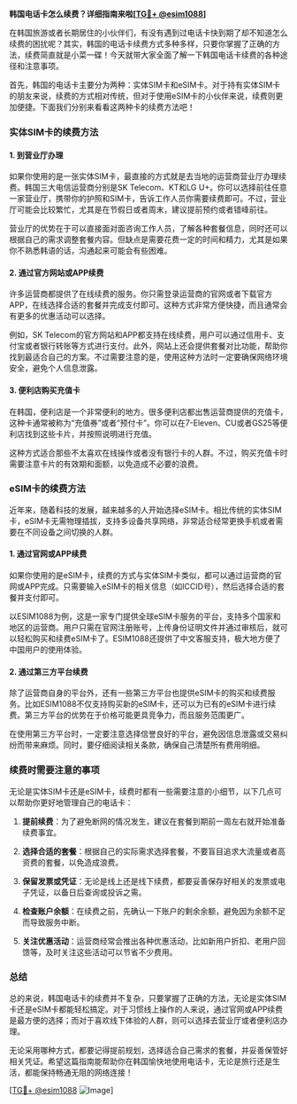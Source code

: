 **韩国电话卡怎么续费？详细指南来啦[[TG💪+ @esim1088](https://t.me/s/esim1088)]**

在韩国旅游或者长期居住的小伙伴们，有没有遇到过电话卡快到期了却不知道怎么续费的困扰呢？其实，韩国的电话卡续费方式多种多样，只要你掌握了正确的方法，续费简直就是小菜一碟！今天就带大家全面了解一下韩国电话卡续费的各种途径和注意事项。

首先，韩国的电话卡主要分为两种：实体SIM卡和eSIM卡。对于持有实体SIM卡的朋友来说，续费的方式相对传统，但对于使用eSIM卡的小伙伴来说，续费则更加便捷。下面我们分别来看看这两种卡的续费方法吧！

### 实体SIM卡的续费方法

#### 1. **到营业厅办理**
如果你使用的是一张实体SIM卡，最直接的方式就是去当地的运营商营业厅办理续费。韩国三大电信运营商分别是SK Telecom、KT和LG U+。你可以选择前往任意一家营业厅，携带你的护照和SIM卡，告诉工作人员你需要续费即可。不过，营业厅可能会比较繁忙，尤其是在节假日或者周末，建议提前预约或者错峰前往。

营业厅的优势在于可以直接面对面咨询工作人员，了解各种套餐信息，同时还可以根据自己的需求调整套餐内容。但缺点是需要花费一定的时间和精力，尤其是如果你不熟悉韩语的话，沟通起来可能会有些困难。

#### 2. **通过官方网站或APP续费**
许多运营商都提供了在线续费的服务。你只需登录运营商的官网或者下载官方APP，在线选择合适的套餐并完成支付即可。这种方式非常方便快捷，而且通常会有更多的优惠活动可以选择。

例如，SK Telecom的官方网站和APP都支持在线续费，用户可以通过信用卡、支付宝或者银行转账等方式进行支付。此外，网站上还会提供套餐对比功能，帮助你找到最适合自己的方案。不过需要注意的是，使用这种方法时一定要确保网络环境安全，避免个人信息泄露。

#### 3. **便利店购买充值卡**
在韩国，便利店是一个非常便利的地方。很多便利店都出售运营商提供的充值卡，这种卡通常被称为“充值券”或者“预付卡”。你可以在7-Eleven、CU或者GS25等便利店找到这些卡片，并按照说明进行充值。

这种方式适合那些不太喜欢在线操作或者没有银行卡的人群。不过，购买充值卡时需要注意卡片的有效期和面额，以免造成不必要的浪费。

### eSIM卡的续费方法

近年来，随着科技的发展，越来越多的人开始选择eSIM卡。相比传统的实体SIM卡，eSIM卡无需物理插拔，支持多设备共享网络，非常适合经常更换手机或者需要在不同设备之间切换的人群。

#### 1. **通过官网或APP续费**
如果你使用的是eSIM卡，续费的方式与实体SIM卡类似，都可以通过运营商的官网或APP完成。只需要输入eSIM卡的相关信息（如ICCID号），然后选择合适的套餐并支付即可。

以ESIM1088为例，这是一家专门提供全球eSIM卡服务的平台，支持多个国家和地区的运营商。用户只需在官网注册账号，上传身份证明文件并通过审核后，就可以轻松购买和续费eSIM卡了。ESIM1088还提供了中文客服支持，极大地方便了中国用户的使用体验。

#### 2. **通过第三方平台续费**
除了运营商自身的平台外，还有一些第三方平台也提供eSIM卡的购买和续费服务。比如ESIM1088不仅支持购买新的eSIM卡，还可以为已有的eSIM卡进行续费。第三方平台的优势在于价格可能更具竞争力，而且服务范围更广。

在使用第三方平台时，一定要注意选择信誉良好的平台，避免因信息泄露或交易纠纷而带来麻烦。同时，要仔细阅读相关条款，确保自己清楚所有费用明细。

### 续费时需要注意的事项

无论是实体SIM卡还是eSIM卡，续费时都有一些需要注意的小细节，以下几点可以帮助你更好地管理自己的电话卡：

1. **提前续费**：为了避免断网的情况发生，建议在套餐到期前一周左右就开始准备续费事宜。
   
2. **选择合适的套餐**：根据自己的实际需求选择套餐，不要盲目追求大流量或者高资费的套餐，以免造成浪费。

3. **保留发票或凭证**：无论是线上还是线下续费，都要妥善保存好相关的发票或电子凭证，以备日后查询或投诉之需。

4. **检查账户余额**：在续费之前，先确认一下账户的剩余余额，避免因为余额不足而导致服务中断。

5. **关注优惠活动**：运营商经常会推出各种优惠活动，比如新用户折扣、老用户回馈等，及时关注这些活动可以节省不少费用。

### 总结

总的来说，韩国电话卡的续费并不复杂，只要掌握了正确的方法，无论是实体SIM卡还是eSIM卡都能轻松搞定。对于习惯线上操作的人来说，通过官网或APP续费是最方便的选择；而对于喜欢线下体验的人群，则可以选择去营业厅或者便利店办理。

无论采用哪种方式，都要记得提前规划，选择适合自己需求的套餐，并妥善保管好相关凭证。希望这篇指南能帮助你在韩国愉快地使用电话卡，无论是旅行还是生活，都能保持畅通无阻的网络连接！

[[TG💪+ @esim1088](https://t.me/s/esim1088) ![Image](https://i.postimg.cc/4NQfJmqS/Snipaste-2025-05-13-00-14-12.png)]